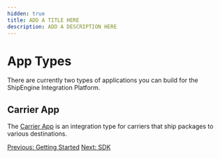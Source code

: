```yaml
---
hidden: true
title: ADD A TITLE HERE
description: ADD A DESCRIPTION HERE
---
```


App Types
=========

There are currently two types of applications  you can build for the ShipEngine Integration Platform.

Carrier App
-----------
The [Carrier App](../carrier-app/index.md) is an integration type for carriers that ship packages to various destinations.


<div class="previous-next-nav">
  <a class="button button-small button-secondary" href="../getting-started.md">Previous: Getting Started</a>
  <a class="button button-small button-secondary" href="../sdk.md">Next: SDK</a>
</div>
